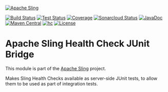 [![Apache Sling](https://sling.apache.org/res/logos/sling.png)](https://sling.apache.org)

&#32;[![Build Status](https://ci-builds.apache.org/job/Sling/job/modules/job/sling-org-apache-sling-hc-junit-bridge/job/master/badge/icon)](https://ci-builds.apache.org/job/Sling/job/modules/job/sling-org-apache-sling-hc-junit-bridge/job/master/)&#32;[![Test Status](https://img.shields.io/jenkins/tests.svg?jobUrl=https://ci-builds.apache.org/job/Sling/job/modules/job/sling-org-apache-sling-hc-junit-bridge/job/master/)](https://ci-builds.apache.org/job/Sling/job/modules/job/sling-org-apache-sling-hc-junit-bridge/job/master/test/?width=800&height=600)&#32;[![Coverage](https://sonarcloud.io/api/project_badges/measure?project=apache_sling-org-apache-sling-hc-junit-bridge&metric=coverage)](https://sonarcloud.io/dashboard?id=apache_sling-org-apache-sling-hc-junit-bridge)&#32;[![Sonarcloud Status](https://sonarcloud.io/api/project_badges/measure?project=apache_sling-org-apache-sling-hc-junit-bridge&metric=alert_status)](https://sonarcloud.io/dashboard?id=apache_sling-org-apache-sling-hc-junit-bridge)&#32;[![JavaDoc](https://www.javadoc.io/badge/org.apache.sling/org.apache.sling.hc.junit.bridge.svg)](https://www.javadoc.io/doc/org.apache.sling/org.apache.sling.hc.junit.bridge)&#32;[![Maven Central](https://maven-badges.herokuapp.com/maven-central/org.apache.sling/org.apache.sling.hc.junit.bridge/badge.svg)](https://search.maven.org/#search%7Cga%7C1%7Cg%3A%22org.apache.sling%22%20a%3A%22org.apache.sling.hc.junit.bridge%22)&#32;[![hc](https://sling.apache.org/badges/group-hc.svg)](https://github.com/apache/sling-aggregator/blob/master/docs/groups/hc.md) [![License](https://img.shields.io/badge/License-Apache%202.0-blue.svg)](https://www.apache.org/licenses/LICENSE-2.0)

# Apache Sling Health Check JUnit Bridge

This module is part of the [Apache Sling](https://sling.apache.org) project.

Makes Sling Health Checks available as server-side JUnit tests, to allow them to be used as part of integration tests.
